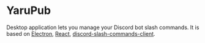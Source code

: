 # YaruPub

Desktop application lets you manage your Discord bot slash commands. It is based on [Electron](https://www.electronjs.org), [React](https://reactjs.org), [discord-slash-commands-client](https://www.npmjs.com/package/discord-slash-commands-client).
